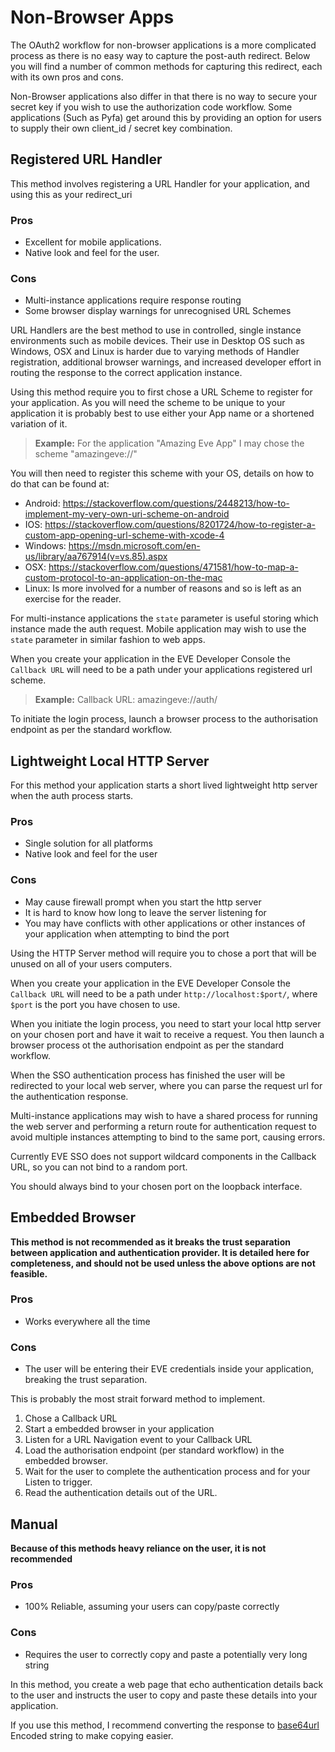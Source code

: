 # Non-Browser Apps

The OAuth2 workflow for non-browser applications is a more complicated process as there is no easy way to capture the
 post-auth redirect. Below you will find a number of common methods for capturing this redirect, each with its own pros and cons.

Non-Browser applications also differ in that there is no way to secure your secret key if you wish to use the
 authorization code workflow. Some applications (Such as Pyfa) get around this by providing an option for users to
 supply their own client_id / secret key combination.

## Registered URL Handler
This method involves registering a URL Handler for your application, and using this as your redirect_uri

### Pros
* Excellent for mobile applications.
* Native look and feel for the user.

### Cons
* Multi-instance applications require response routing
* Some browser display warnings for unrecognised URL Schemes

URL Handlers are the best method to use in controlled, single instance environments such as mobile devices. Their use
 in Desktop OS such as Windows, OSX and Linux is harder due to varying methods of Handler registration, additional
 browser warnings, and increased developer effort in routing the response to the correct application instance.

Using this method require you to first chose a URL Scheme to register for your application. As you will need the scheme
 to be unique to your application it is probably best to use either your App name or a shortened variation of it.

> **Example:** For the application "Amazing Eve App" I may chose the scheme "amazingeve://"

You will then need to register this scheme with your OS, details on how to do that can be found at:
* Android: <https://stackoverflow.com/questions/2448213/how-to-implement-my-very-own-uri-scheme-on-android>
* IOS: <https://stackoverflow.com/questions/8201724/how-to-register-a-custom-app-opening-url-scheme-with-xcode-4>
* Windows: <https://msdn.microsoft.com/en-us/library/aa767914(v=vs.85).aspx>
* OSX: <https://stackoverflow.com/questions/471581/how-to-map-a-custom-protocol-to-an-application-on-the-mac>
* Linux: Is more involved for a number of reasons and so is left as an exercise for the reader.

For multi-instance applications the `state` parameter is useful storing which instance made the auth request. Mobile
 application may wish to use the `state` parameter in similar fashion to web apps.

When you create your application in the EVE Developer Console the `Callback URL` will need to be a path under your
 applications registered url scheme.

> **Example:** Callback URL: amazingeve://auth/

To initiate the login process, launch a browser process to the authorisation endpoint as per the standard workflow.

## Lightweight Local HTTP Server
For this method your application starts a short lived lightweight http server when the auth process starts.

### Pros
* Single solution for all platforms
* Native look and feel for the user

### Cons
* May cause firewall prompt when you start the http server
* It is hard to know how long to leave the server listening for
* You may have conflicts with other applications or other instances of your application when attempting to bind the port

Using the HTTP Server method will require you to chose a port that will be unused on all of your users computers.

When you create your application in the EVE Developer Console the `Callback URL` will need to be a path under
 `http://localhost:$port/`, where `$port` is the port you have chosen to use.

When you initiate the login process, you need to start your local http server on your chosen port and have it wait
 to receive a request. You then launch a browser process ot the authorisation endpoint as per the standard workflow.

When the SSO authentication process has finished the user will be redirected to your local web server, where you can
 parse the request url for the authentication response.

Multi-instance applications may wish to have a shared process for running the web server and performing a return route
 for authentication request to avoid multiple instances attempting to bind to the same port, causing errors.

Currently EVE SSO does not support wildcard components in the Callback URL, so you can not bind to a random port.

You should always bind to your chosen port on the loopback interface.

## Embedded Browser
**This method is not recommended as it breaks the trust separation between application and authentication provider.
It is detailed here for completeness, and should not be used unless the above options are not feasible.**

### Pros
* Works everywhere all the time

### Cons
* The user will be entering their EVE credentials inside your application, breaking the trust separation.

This is probably the most strait forward method to implement.
1) Chose a Callback URL
2) Start a embedded browser in your application
3) Listen for a URL Navigation event to your Callback URL
4) Load the authorisation endpoint (per standard workflow) in the embedded browser.
5) Wait for the user to complete the authentication process and for your Listen to trigger.
6) Read the authentication details out of the URL.

## Manual

**Because of this methods heavy reliance on the user, it is not recommended**

### Pros
* 100% Reliable, assuming your users can copy/paste correctly

### Cons
* Requires the user to correctly copy and paste a potentially very long string

In this method, you create a web page that echo authentication details back to the user and instructs the user to copy
 and paste these details into your application.

If you use this method, I recommend converting the response to [base64url][base64url] Encoded string to make copying easier.


[base64url]: https://tools.ietf.org/html/rfc4648#section-5
